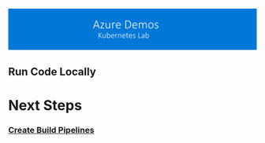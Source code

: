 [![banner](images/banner-lab.png)](../readme.md)

## Run Code Locally

# Next Steps 
### [Create Build Pipelines](buildpipelines.md)